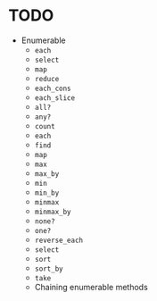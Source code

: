 # TODO

- Enumerable
  - `each`
  - `select`
  - `map`
  - `reduce`
  - `each_cons`
  - `each_slice`
  - `all?`
  - `any?`
  - `count`
  - `each`
  - `find`
  - `map`
  - `max`
  - `max_by`
  - `min`
  - `min_by`
  - `minmax`
  - `minmax_by`
  - `none?`
  - `one?`
  - `reverse_each`
  - `select`
  - `sort`
  - `sort_by`
  - `take`
  - Chaining enumerable methods
